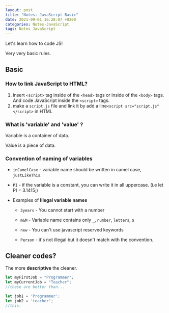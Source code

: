 ```yaml
---
layout: post
title: "Notes: JavaScript Basic"
date: 2021-09-01 16:28:07 +0200
categories: Notes-JavaScript
tags: Notes JavaScript
---
```




Let's learn how to code JS! 

Very very basic rules.





## Basic

### How to link JavaScript to HTML?

1. insert `<script>` tag inside of the `<head>` tags or inside of the `<body>` tags. And code JavaScript inside the `<script>` tags.
2. make a `script.js` file and link it by add a line`<script src="script.js"</script>` in HTML



### What is 'variable' and 'value' ?

Variable is a container of data.

Value is a piece of data.



### Convention of naming of variables

+ `inCamelCase` - variable name should be written in camel case, `justLikeThis`.

+ `PI` - if the variable is a constant, you can write it in all uppercase. (i.e let PI = 3.1415;)

+ Examples of **Illegal variable names**

  - `3years` - You cannot start with a number

  - `m&M` - Variable name contains only `_`, `number`, `letters`, `$`

  - `new` - You can't use javascript reserved keywords

  - `Person` - it's not illegal but it doesn't match with the convention.

    

## Cleaner codes?

The more **descriptive** the cleaner.

```js
let myFirstJob = "Programmer";
let myCurrentJob = "Teacher";
//these are better than...

let job1 = 'Programmer';
let job2 = 'teacher';
//this.
```



